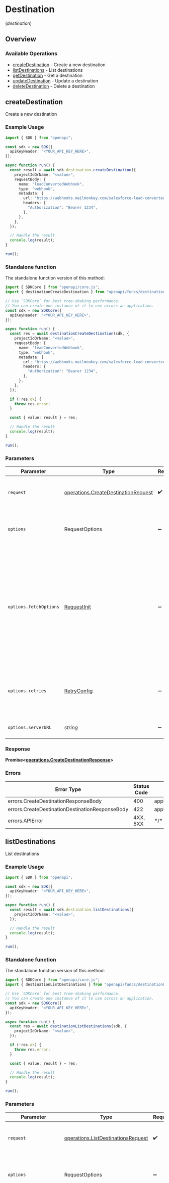 # Destination
(*destination*)

## Overview

### Available Operations

* [createDestination](#createdestination) - Create a new destination
* [listDestinations](#listdestinations) - List destinations
* [getDestination](#getdestination) - Get a destination
* [updateDestination](#updatedestination) - Update a destination
* [deleteDestination](#deletedestination) - Delete a destination

## createDestination

Create a new destination

### Example Usage

```typescript
import { SDK } from "openapi";

const sdk = new SDK({
  apiKeyHeader: "<YOUR_API_KEY_HERE>",
});

async function run() {
  const result = await sdk.destination.createDestination({
    projectIdOrName: "<value>",
    requestBody: {
      name: "leadConvertedWebhook",
      type: "webhook",
      metadata: {
        url: "https://webhooks.mailmonkey.com/salesforce-lead-converted",
        headers: {
          "Authorization": "Bearer 1234",
        },
      },
    },
  });

  // Handle the result
  console.log(result);
}

run();
```

### Standalone function

The standalone function version of this method:

```typescript
import { SDKCore } from "openapi/core.js";
import { destinationCreateDestination } from "openapi/funcs/destinationCreateDestination.js";

// Use `SDKCore` for best tree-shaking performance.
// You can create one instance of it to use across an application.
const sdk = new SDKCore({
  apiKeyHeader: "<YOUR_API_KEY_HERE>",
});

async function run() {
  const res = await destinationCreateDestination(sdk, {
    projectIdOrName: "<value>",
    requestBody: {
      name: "leadConvertedWebhook",
      type: "webhook",
      metadata: {
        url: "https://webhooks.mailmonkey.com/salesforce-lead-converted",
        headers: {
          "Authorization": "Bearer 1234",
        },
      },
    },
  });

  if (!res.ok) {
    throw res.error;
  }

  const { value: result } = res;

  // Handle the result
  console.log(result);
}

run();
```

### Parameters

| Parameter                                                                                                                                                                      | Type                                                                                                                                                                           | Required                                                                                                                                                                       | Description                                                                                                                                                                    |
| ------------------------------------------------------------------------------------------------------------------------------------------------------------------------------ | ------------------------------------------------------------------------------------------------------------------------------------------------------------------------------ | ------------------------------------------------------------------------------------------------------------------------------------------------------------------------------ | ------------------------------------------------------------------------------------------------------------------------------------------------------------------------------ |
| `request`                                                                                                                                                                      | [operations.CreateDestinationRequest](../../models/operations/createdestinationrequest.md)                                                                                     | :heavy_check_mark:                                                                                                                                                             | The request object to use for the request.                                                                                                                                     |
| `options`                                                                                                                                                                      | RequestOptions                                                                                                                                                                 | :heavy_minus_sign:                                                                                                                                                             | Used to set various options for making HTTP requests.                                                                                                                          |
| `options.fetchOptions`                                                                                                                                                         | [RequestInit](https://developer.mozilla.org/en-US/docs/Web/API/Request/Request#options)                                                                                        | :heavy_minus_sign:                                                                                                                                                             | Options that are passed to the underlying HTTP request. This can be used to inject extra headers for examples. All `Request` options, except `method` and `body`, are allowed. |
| `options.retries`                                                                                                                                                              | [RetryConfig](../../lib/utils/retryconfig.md)                                                                                                                                  | :heavy_minus_sign:                                                                                                                                                             | Enables retrying HTTP requests under certain failure conditions.                                                                                                               |
| `options.serverURL`                                                                                                                                                            | *string*                                                                                                                                                                       | :heavy_minus_sign:                                                                                                                                                             | An optional server URL to use.                                                                                                                                                 |

### Response

**Promise\<[operations.CreateDestinationResponse](../../models/operations/createdestinationresponse.md)\>**

### Errors

| Error Type                                      | Status Code                                     | Content Type                                    |
| ----------------------------------------------- | ----------------------------------------------- | ----------------------------------------------- |
| errors.CreateDestinationResponseBody            | 400                                             | application/problem+json                        |
| errors.CreateDestinationDestinationResponseBody | 422                                             | application/problem+json                        |
| errors.APIError                                 | 4XX, 5XX                                        | \*/\*                                           |

## listDestinations

List destinations

### Example Usage

```typescript
import { SDK } from "openapi";

const sdk = new SDK({
  apiKeyHeader: "<YOUR_API_KEY_HERE>",
});

async function run() {
  const result = await sdk.destination.listDestinations({
    projectIdOrName: "<value>",
  });

  // Handle the result
  console.log(result);
}

run();
```

### Standalone function

The standalone function version of this method:

```typescript
import { SDKCore } from "openapi/core.js";
import { destinationListDestinations } from "openapi/funcs/destinationListDestinations.js";

// Use `SDKCore` for best tree-shaking performance.
// You can create one instance of it to use across an application.
const sdk = new SDKCore({
  apiKeyHeader: "<YOUR_API_KEY_HERE>",
});

async function run() {
  const res = await destinationListDestinations(sdk, {
    projectIdOrName: "<value>",
  });

  if (!res.ok) {
    throw res.error;
  }

  const { value: result } = res;

  // Handle the result
  console.log(result);
}

run();
```

### Parameters

| Parameter                                                                                                                                                                      | Type                                                                                                                                                                           | Required                                                                                                                                                                       | Description                                                                                                                                                                    |
| ------------------------------------------------------------------------------------------------------------------------------------------------------------------------------ | ------------------------------------------------------------------------------------------------------------------------------------------------------------------------------ | ------------------------------------------------------------------------------------------------------------------------------------------------------------------------------ | ------------------------------------------------------------------------------------------------------------------------------------------------------------------------------ |
| `request`                                                                                                                                                                      | [operations.ListDestinationsRequest](../../models/operations/listdestinationsrequest.md)                                                                                       | :heavy_check_mark:                                                                                                                                                             | The request object to use for the request.                                                                                                                                     |
| `options`                                                                                                                                                                      | RequestOptions                                                                                                                                                                 | :heavy_minus_sign:                                                                                                                                                             | Used to set various options for making HTTP requests.                                                                                                                          |
| `options.fetchOptions`                                                                                                                                                         | [RequestInit](https://developer.mozilla.org/en-US/docs/Web/API/Request/Request#options)                                                                                        | :heavy_minus_sign:                                                                                                                                                             | Options that are passed to the underlying HTTP request. This can be used to inject extra headers for examples. All `Request` options, except `method` and `body`, are allowed. |
| `options.retries`                                                                                                                                                              | [RetryConfig](../../lib/utils/retryconfig.md)                                                                                                                                  | :heavy_minus_sign:                                                                                                                                                             | Enables retrying HTTP requests under certain failure conditions.                                                                                                               |
| `options.serverURL`                                                                                                                                                            | *string*                                                                                                                                                                       | :heavy_minus_sign:                                                                                                                                                             | An optional server URL to use.                                                                                                                                                 |

### Response

**Promise\<[operations.ListDestinationsResponse](../../models/operations/listdestinationsresponse.md)\>**

### Errors

| Error Type      | Status Code     | Content Type    |
| --------------- | --------------- | --------------- |
| errors.APIError | 4XX, 5XX        | \*/\*           |

## getDestination

Get a destination

### Example Usage

```typescript
import { SDK } from "openapi";

const sdk = new SDK({
  apiKeyHeader: "<YOUR_API_KEY_HERE>",
});

async function run() {
  const result = await sdk.destination.getDestination({
    projectIdOrName: "<value>",
    destination: "<value>",
  });

  // Handle the result
  console.log(result);
}

run();
```

### Standalone function

The standalone function version of this method:

```typescript
import { SDKCore } from "openapi/core.js";
import { destinationGetDestination } from "openapi/funcs/destinationGetDestination.js";

// Use `SDKCore` for best tree-shaking performance.
// You can create one instance of it to use across an application.
const sdk = new SDKCore({
  apiKeyHeader: "<YOUR_API_KEY_HERE>",
});

async function run() {
  const res = await destinationGetDestination(sdk, {
    projectIdOrName: "<value>",
    destination: "<value>",
  });

  if (!res.ok) {
    throw res.error;
  }

  const { value: result } = res;

  // Handle the result
  console.log(result);
}

run();
```

### Parameters

| Parameter                                                                                                                                                                      | Type                                                                                                                                                                           | Required                                                                                                                                                                       | Description                                                                                                                                                                    |
| ------------------------------------------------------------------------------------------------------------------------------------------------------------------------------ | ------------------------------------------------------------------------------------------------------------------------------------------------------------------------------ | ------------------------------------------------------------------------------------------------------------------------------------------------------------------------------ | ------------------------------------------------------------------------------------------------------------------------------------------------------------------------------ |
| `request`                                                                                                                                                                      | [operations.GetDestinationRequest](../../models/operations/getdestinationrequest.md)                                                                                           | :heavy_check_mark:                                                                                                                                                             | The request object to use for the request.                                                                                                                                     |
| `options`                                                                                                                                                                      | RequestOptions                                                                                                                                                                 | :heavy_minus_sign:                                                                                                                                                             | Used to set various options for making HTTP requests.                                                                                                                          |
| `options.fetchOptions`                                                                                                                                                         | [RequestInit](https://developer.mozilla.org/en-US/docs/Web/API/Request/Request#options)                                                                                        | :heavy_minus_sign:                                                                                                                                                             | Options that are passed to the underlying HTTP request. This can be used to inject extra headers for examples. All `Request` options, except `method` and `body`, are allowed. |
| `options.retries`                                                                                                                                                              | [RetryConfig](../../lib/utils/retryconfig.md)                                                                                                                                  | :heavy_minus_sign:                                                                                                                                                             | Enables retrying HTTP requests under certain failure conditions.                                                                                                               |
| `options.serverURL`                                                                                                                                                            | *string*                                                                                                                                                                       | :heavy_minus_sign:                                                                                                                                                             | An optional server URL to use.                                                                                                                                                 |

### Response

**Promise\<[operations.GetDestinationResponse](../../models/operations/getdestinationresponse.md)\>**

### Errors

| Error Type                        | Status Code                       | Content Type                      |
| --------------------------------- | --------------------------------- | --------------------------------- |
| errors.GetDestinationResponseBody | 404                               | application/problem+json          |
| errors.APIError                   | 4XX, 5XX                          | \*/\*                             |

## updateDestination

Update a destination

### Example Usage

```typescript
import { SDK } from "openapi";

const sdk = new SDK({
  apiKeyHeader: "<YOUR_API_KEY_HERE>",
});

async function run() {
  const result = await sdk.destination.updateDestination({
    projectIdOrName: "<value>",
    destination: "<value>",
    requestBody: {
      updateMask: [
        "name",
        "metadata.url",
        "metadata.headers",
      ],
      destination: {
        name: "leadConvertedWebhook",
        metadata: {
          url: "https://webhooks.mailmonkey.com/salesforce-lead-converted",
          headers: {
            "Authorization": "Bearer 1234",
          },
        },
      },
    },
  });

  // Handle the result
  console.log(result);
}

run();
```

### Standalone function

The standalone function version of this method:

```typescript
import { SDKCore } from "openapi/core.js";
import { destinationUpdateDestination } from "openapi/funcs/destinationUpdateDestination.js";

// Use `SDKCore` for best tree-shaking performance.
// You can create one instance of it to use across an application.
const sdk = new SDKCore({
  apiKeyHeader: "<YOUR_API_KEY_HERE>",
});

async function run() {
  const res = await destinationUpdateDestination(sdk, {
    projectIdOrName: "<value>",
    destination: "<value>",
    requestBody: {
      updateMask: [
        "name",
        "metadata.url",
        "metadata.headers",
      ],
      destination: {
        name: "leadConvertedWebhook",
        metadata: {
          url: "https://webhooks.mailmonkey.com/salesforce-lead-converted",
          headers: {
            "Authorization": "Bearer 1234",
          },
        },
      },
    },
  });

  if (!res.ok) {
    throw res.error;
  }

  const { value: result } = res;

  // Handle the result
  console.log(result);
}

run();
```

### Parameters

| Parameter                                                                                                                                                                      | Type                                                                                                                                                                           | Required                                                                                                                                                                       | Description                                                                                                                                                                    |
| ------------------------------------------------------------------------------------------------------------------------------------------------------------------------------ | ------------------------------------------------------------------------------------------------------------------------------------------------------------------------------ | ------------------------------------------------------------------------------------------------------------------------------------------------------------------------------ | ------------------------------------------------------------------------------------------------------------------------------------------------------------------------------ |
| `request`                                                                                                                                                                      | [operations.UpdateDestinationRequest](../../models/operations/updatedestinationrequest.md)                                                                                     | :heavy_check_mark:                                                                                                                                                             | The request object to use for the request.                                                                                                                                     |
| `options`                                                                                                                                                                      | RequestOptions                                                                                                                                                                 | :heavy_minus_sign:                                                                                                                                                             | Used to set various options for making HTTP requests.                                                                                                                          |
| `options.fetchOptions`                                                                                                                                                         | [RequestInit](https://developer.mozilla.org/en-US/docs/Web/API/Request/Request#options)                                                                                        | :heavy_minus_sign:                                                                                                                                                             | Options that are passed to the underlying HTTP request. This can be used to inject extra headers for examples. All `Request` options, except `method` and `body`, are allowed. |
| `options.retries`                                                                                                                                                              | [RetryConfig](../../lib/utils/retryconfig.md)                                                                                                                                  | :heavy_minus_sign:                                                                                                                                                             | Enables retrying HTTP requests under certain failure conditions.                                                                                                               |
| `options.serverURL`                                                                                                                                                            | *string*                                                                                                                                                                       | :heavy_minus_sign:                                                                                                                                                             | An optional server URL to use.                                                                                                                                                 |

### Response

**Promise\<[operations.UpdateDestinationResponse](../../models/operations/updatedestinationresponse.md)\>**

### Errors

| Error Type                                              | Status Code                                             | Content Type                                            |
| ------------------------------------------------------- | ------------------------------------------------------- | ------------------------------------------------------- |
| errors.UpdateDestinationResponseBody                    | 400                                                     | application/problem+json                                |
| errors.UpdateDestinationDestinationResponseBody         | 404                                                     | application/problem+json                                |
| errors.UpdateDestinationDestinationResponseResponseBody | 422                                                     | application/problem+json                                |
| errors.APIError                                         | 4XX, 5XX                                                | \*/\*                                                   |

## deleteDestination

Delete a destination

### Example Usage

```typescript
import { SDK } from "openapi";

const sdk = new SDK({
  apiKeyHeader: "<YOUR_API_KEY_HERE>",
});

async function run() {
  const result = await sdk.destination.deleteDestination({
    projectIdOrName: "<value>",
    destination: "<value>",
  });

  // Handle the result
  console.log(result);
}

run();
```

### Standalone function

The standalone function version of this method:

```typescript
import { SDKCore } from "openapi/core.js";
import { destinationDeleteDestination } from "openapi/funcs/destinationDeleteDestination.js";

// Use `SDKCore` for best tree-shaking performance.
// You can create one instance of it to use across an application.
const sdk = new SDKCore({
  apiKeyHeader: "<YOUR_API_KEY_HERE>",
});

async function run() {
  const res = await destinationDeleteDestination(sdk, {
    projectIdOrName: "<value>",
    destination: "<value>",
  });

  if (!res.ok) {
    throw res.error;
  }

  const { value: result } = res;

  // Handle the result
  console.log(result);
}

run();
```

### Parameters

| Parameter                                                                                                                                                                      | Type                                                                                                                                                                           | Required                                                                                                                                                                       | Description                                                                                                                                                                    |
| ------------------------------------------------------------------------------------------------------------------------------------------------------------------------------ | ------------------------------------------------------------------------------------------------------------------------------------------------------------------------------ | ------------------------------------------------------------------------------------------------------------------------------------------------------------------------------ | ------------------------------------------------------------------------------------------------------------------------------------------------------------------------------ |
| `request`                                                                                                                                                                      | [operations.DeleteDestinationRequest](../../models/operations/deletedestinationrequest.md)                                                                                     | :heavy_check_mark:                                                                                                                                                             | The request object to use for the request.                                                                                                                                     |
| `options`                                                                                                                                                                      | RequestOptions                                                                                                                                                                 | :heavy_minus_sign:                                                                                                                                                             | Used to set various options for making HTTP requests.                                                                                                                          |
| `options.fetchOptions`                                                                                                                                                         | [RequestInit](https://developer.mozilla.org/en-US/docs/Web/API/Request/Request#options)                                                                                        | :heavy_minus_sign:                                                                                                                                                             | Options that are passed to the underlying HTTP request. This can be used to inject extra headers for examples. All `Request` options, except `method` and `body`, are allowed. |
| `options.retries`                                                                                                                                                              | [RetryConfig](../../lib/utils/retryconfig.md)                                                                                                                                  | :heavy_minus_sign:                                                                                                                                                             | Enables retrying HTTP requests under certain failure conditions.                                                                                                               |
| `options.serverURL`                                                                                                                                                            | *string*                                                                                                                                                                       | :heavy_minus_sign:                                                                                                                                                             | An optional server URL to use.                                                                                                                                                 |

### Response

**Promise\<[operations.DeleteDestinationResponseBody](../../models/operations/deletedestinationresponsebody.md)\>**

### Errors

| Error Type      | Status Code     | Content Type    |
| --------------- | --------------- | --------------- |
| errors.APIError | 4XX, 5XX        | \*/\*           |